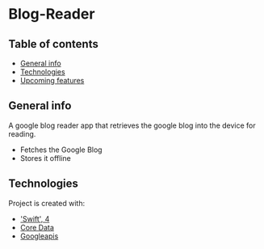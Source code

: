 # Blog-Reader

## Table of contents
* [General info](#general-info)
* [Technologies](#technologies)
* [Upcoming features](#upcoming-features)

## General info
A google blog reader app that retrieves the google blog into the device for reading.
* Fetches the Google Blog
* Stores it offline
	
## Technologies
Project is created with:
* ['Swift', 4](https://swift.org/)
* [Core Data](https://developer.apple.com/documentation/coredata)
* [Googleapis](https://www.googleapis.com/blogger/v3/blogs/10861780/posts?key=AIzaSyD88nW9Wx9D7hKN-KxAdlGcNzq26BUVQ0M)
